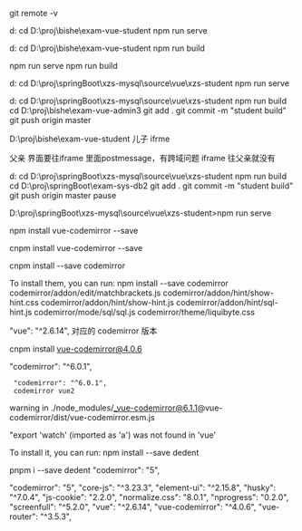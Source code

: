 
git remote -v


d:
cd  D:\proj\bishe\exam-vue-student
npm run serve


d:
cd  D:\proj\bishe\exam-vue-student
npm run  build

npm run  serve
npm run  build

d:
cd D:\proj\springBoot\xzs-mysql\source\vue\xzs-student
npm run serve

d:
cd D:\proj\springBoot\xzs-mysql\source\vue\xzs-student
npm run  build
cd D:\proj\bishe\exam-vue-admin3
git add . 
git commit -m "student build"
git push origin master

D:\proj\bishe\exam-vue-student
儿子 ifrme

父亲 界面要往iframe 里面postmessage，有跨域问题
iframe 往父亲就没有

d:
cd D:\proj\springBoot\xzs-mysql\source\vue\xzs-student
npm run  build
cd D:\proj\springBoot\exam-sys-db2
git add . 
git commit -m "student build"
git push origin master
pause

D:\proj\springBoot\xzs-mysql\source\vue\xzs-student>npm run serve

npm install vue-codemirror --save

cnpm install vue-codemirror --save

cnpm install --save codemirror

To install them, you can run: npm install --save codemirror codemirror/addon/edit/matchbrackets.js codemirror/addon/hint/show-hint.css codemirror/addon/hint/show-hint.js codemirror/addon/hint/sql-hint.js codemirror/mode/sql/sql.js codemirror/theme/liquibyte.css

 "vue": "^2.6.14", 对应的 codemirror 版本

 cnpm install vue-codemirror@4.0.6

 "codemirror": "^6.0.1",
 
     "codemirror": "^6.0.1",
     codemirror vue2 

 warning  in ./node_modules/_vue-codemirror@6.1.1@vue-codemirror/dist/vue-codemirror.esm.js

"export 'watch' (imported as 'a') was not found in 'vue'


To install it, you can run: npm install --save dedent

pnpm i --save dedent
    "codemirror": "5",

"codemirror": "5",
    "core-js": "^3.23.3",
    "element-ui": "^2.15.8",
    "husky": "^7.0.4",
    "js-cookie": "2.2.0",
    "normalize.css": "8.0.1",
    "nprogress": "0.2.0",
    "screenfull": "^5.2.0",
    "vue": "^2.6.14",
    "vue-codemirror": "^4.0.6",
    "vue-router": "^3.5.3",